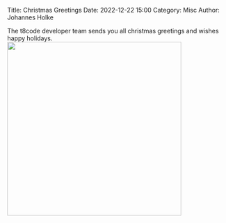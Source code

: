 Title: Christmas Greetings
Date: 2022-12-22 15:00
Category: Misc
Author: Johannes Holke

The t8code developer team sends you all christmas greetings and wishes happy holidays.
<img src="./images/chritsmas22/t8codeWeihnachtsgruesse2022_mesh_small.png" height="400" />

